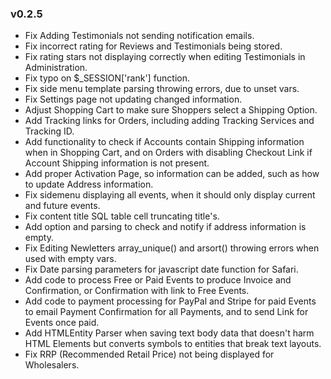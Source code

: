 ### v0.2.5
- Fix Adding Testimonials not sending notification emails.
- Fix incorrect rating for Reviews and Testimonials being stored.
- Fix rating stars not displaying correctly when editing Testimonials in Administration.
- Fix typo on $_SESSION['rank'] function.
- Fix side menu template parsing throwing errors, due to unset vars.
- Fix Settings page not updating changed information.
- Adjust Shopping Cart to make sure Shoppers select a Shipping Option.
- Add Tracking links for Orders, including adding Tracking Services and Tracking ID.
- Add functionality to check if Accounts contain Shipping information when in Shopping Cart, and on Orders with disabling Checkout Link if Account Shipping information is not present.
- Add proper Activation Page, so information can be added, such as how to update Address information.
- Fix sidemenu displaying all events, when it should only display current and future events.
- Fix content title SQL table cell truncating title's.
- Add option and parsing to check and notify if address information is empty.
- Fix Editing Newletters array_unique() and arsort() throwing errors when used with empty vars.
- Fix Date parsing parameters for javascript date function for Safari.
- Add code to process Free or Paid Events to produce Invoice and Confirmation, or Confirmation with link to Free Events.
- Add code to payment processing for PayPal and Stripe for paid Events to email Payment Confirmation for all Payments, and to send Link for Events once paid.
- Add HTMLEntity Parser when saving text body data that doesn't harm HTML Elements but converts symbols to entities that break text layouts.
- Fix RRP (Recommended Retail Price) not being displayed for Wholesalers.
